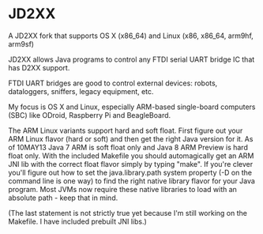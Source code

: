 JD2XX
=====

A JD2XX fork that supports OS X (x86_64) and Linux (x86, x86_64, arm9hf, arm9sf)

JD2XX allows Java programs to control any FTDI serial UART bridge IC that has D2XX support.

FTDI UART bridges are good to control external devices: robots, dataloggers, sniffers, legacy equipment, etc.

My focus is OS X and Linux, especially ARM-based single-board computers (SBC) like ODroid, Raspberry Pi and BeagleBoard.

The ARM Linux variants support hard and soft float. First figure out your ARM Linux flavor (hard or soft) and then get the right Java version for it. As of 10MAY13 Java 7 ARM is soft float only and Java 8 ARM Preview is hard float only. With the included Makefile you should automagically get an ARM JNI lib with the correct float flavor simply by typing "make". If you're clever you'll figure out how to set the java.library.path system property (-D on the command line is one way) to find the right native library flavor for your Java program. Most JVMs now require these native libraries to load with an absolute path - keep that in mind.

(The last statement is not strictly true yet because I'm still working on the Makefile.  I have included prebuilt JNI libs.)
